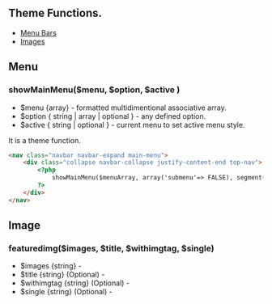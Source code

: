 ## Theme Functions.
 * [Menu Bars](theme-functions.md#menu)
 * [Images](theme-functions.md)


## Menu

### showMainMenu($menu, $option, $active )
 * $menu {array} - formatted multidimentional associative array.
 * $option { string | array | optional }  - any defined option.
 * $active { string | optional } - current menu to set active menu style.

It is a theme function.

```html
<nav class="navbar navbar-expand main-menu">				  
	<div class="collapse navbar-collapse justify-content-end top-nav">		
		<?php 
			showMainMenu($menuArray, array('submenu'=> FALSE), segment(1) );
		?>
	</div>																
</nav>
```

## Image

### featuredimg($images, $title, $withimgtag, $single)
 * $images {string} - 
 * $title {string} (Optional) - 
 * $withimgtag {string} (Optional) - 
 * $single {string} (Optional) - 
 
 
